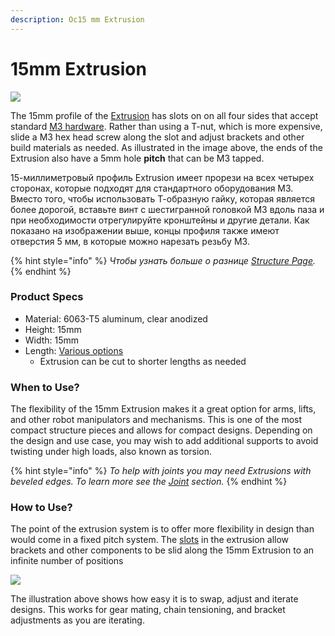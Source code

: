 ```yaml
---
description: Ос15 mm Extrusion
---
```


# 15mm Extrusion

![](https://2589213514-files.gitbook.io/\~/files/v0/b/gitbook-legacy-files/o/assets%2F-M5yw0n8IneF5-9ybLjT%2F-MBkHpl6tI-0P0Lg\_bNo%2F-MBkHrnt\_uVR6k2RhQuQ%2F15mm%20Extrusion%20Pinout.png?alt=media\&token=d98ee360-57c1-4f6b-b3b5-987862d32720)

The 15mm profile of the [Extrusion](https://www.revrobotics.com/ftc/structure/) has slots on on all four sides that accept standard [M3 hardware](https://www.revrobotics.com/ftc/hardware/fasteners/). Rather than using a T-nut, which is more expensive, slide a M3 hex head screw along the slot and adjust brackets and other build materials as needed. As illustrated in the image above, the ends of the Extrusion also have a 5mm hole **pitch** that can be M3 tapped.

15-миллиметровый профиль Extrusion имеет прорези на всех четырех сторонах, которые подходят для стандартного оборудования M3. Вместо того, чтобы использовать Т-образную гайку, которая является более дорогой, вставьте винт с шестигранной головкой M3 вдоль паза и при необходимости отрегулируйте кронштейны и другие детали. Как показано на изображении выше, концы профиля также имеют отверстия 5 мм, в которые можно нарезать резьбу M3.

{% hint style="info" %}
_Чтобы узнать больше о разнице_  [_Structure Page_](broken-reference)_._
{% endhint %}

### Product Specs

* Material: 6063-T5 aluminum, clear anodized
* Height: 15mm
* Width: 15mm
* Length: [Various options](https://www.revrobotics.com/ftc/structure/15mm-extrusion/)
  * Extrusion can be cut to shorter lengths as needed

### When to Use?

The flexibility of the 15mm Extrusion makes it a great option for arms, lifts, and other robot manipulators and mechanisms. This is one of the most compact structure pieces and allows for compact designs. Depending on the design and use case, you may wish to add additional supports to avoid twisting under high loads, also known as torsion.

{% hint style="info" %}
_To help with joints you may need Extrusions with beveled edges. To learn more see the_ [_Joint_](broken-reference) _section._
{% endhint %}

### How to Use?

The point of the extrusion system is to offer more flexibility in design than would come in a fixed pitch system. The [slots](broken-reference) in the extrusion allow brackets and other components to be slid along the 15mm Extrusion to an infinite number of positions

![](https://2589213514-files.gitbook.io/\~/files/v0/b/gitbook-legacy-files/o/assets%2F-M5yw0n8IneF5-9ybLjT%2F-M7i5jsR5qbfm1cgFo15%2F-M7iDNNpu0L2tY9RLwSS%2FAdjust%20and%20Iterate.png?alt=media\&token=9ed4c120-62a8-4cfc-aa60-daf3f1c5fd11)

The illustration above shows how easy it is to swap, adjust and iterate designs. This works for gear mating, chain tensioning, and bracket adjustments as you are iterating.
